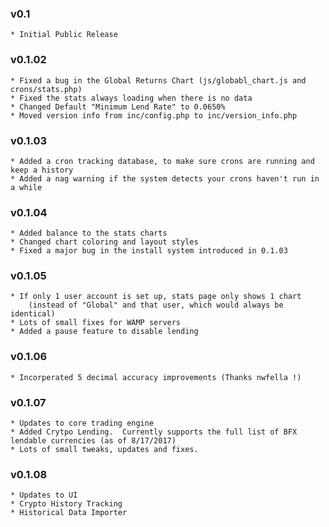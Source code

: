 ### v0.1
    * Initial Public Release

### v0.1.02
    * Fixed a bug in the Global Returns Chart (js/globabl_chart.js and crons/stats.php)
    * Fixed the stats always loading when there is no data
	* Changed Default "Minimum Lend Rate" to 0.0650%
	* Moved version info from inc/config.php to inc/version_info.php
	
### v0.1.03
	* Added a cron tracking database, to make sure crons are running and keep a history
	* Added a nag warning if the system detects your crons haven't run in a while
	
### v0.1.04
	* Added balance to the stats charts
	* Changed chart coloring and layout styles
	* Fixed a major bug in the install system introduced in 0.1.03
	
### v0.1.05
	* If only 1 user account is set up, stats page only shows 1 chart
		(instead of "Global" and that user, which would always be identical)
	* Lots of small fixes for WAMP servers
	* Added a pause feature to disable lending

### v0.1.06
	* Incorperated 5 decimal accuracy improvements (Thanks nwfella !)

### v0.1.07
	* Updates to core trading engine
	* Added Crytpo Lending.  Currently supports the full list of BFX lendable currencies (as of 8/17/2017)
	* Lots of small tweaks, updates and fixes.
	
### v0.1.08
	* Updates to UI
	* Crypto History Tracking
	* Historical Data Importer